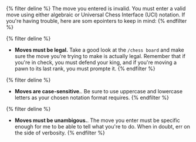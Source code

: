 {% filter deline %}
The move you entered is invalid. You must enter a valid move using either algebraic or Universal Chess Interface (UCI)
notation. If you're having trouble, here are som epointers to keep in mind:
{% endfilter %}

{% filter deline %}
- **Moves must be legal.** Take a good look at the `/chess board` and make sure the move you're trying to make is
actually legal. Remember that if you're in check, you must defend your king, and if you're moving a pawn to its
last rank, you must prompte it.
{% endfilter %}

{% filter deline %}
- **Moves are case-sensitive.**. Be sure to use uppercase and lowercase letters as your chosen notation format requires.
{% endfilter %}

{% filter deline %}
- **Moves must be unambigous.**. The move you enter must be specific enough for me to be able to tell what you're
to do. When in doubt, err on the side of verbosity.
{% endfilter %}